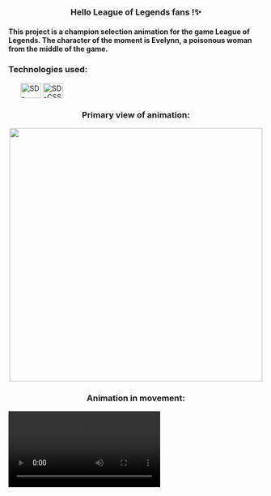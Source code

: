 
<h3 align="center"> Hello League of Legends fans !✨ </h3> 

<h4>This project is a champion selection animation for the game League of Legends. The character of the moment is Evelynn, a poisonous woman from the middle of the game.</h4>
<h3>Technologies used:</h3>
  <ul>
   <img align="center" alt="SD-HTML" height="30" width="40" src="https://cdn.jsdelivr.net/gh/devicons/devicon@latest/icons/html5/html5-original.svg">
   <img align="center" alt="SD-CSS" height="30" width="40" src="https://cdn.jsdelivr.net/gh/devicons/devicon@latest/icons/css3/css3-original.svg">
</ul>

<h3 align="center">Primary view of animation:</h3> 
<div align="center">
  <img src="https://github.com/SandynellyDiniz/animated-card/assets/160080540/68cf4d80-e700-40e7-8ae6-a2799fe1ca35" width="500">
</div>

<h3 align="center">Animation in movement:</h3>
<video  align="center" src ="https://github.com/SandynellyDiniz/animated-card/assets/160080540/ce48c9d1-8444-423d-88ef-061a0c6ca677"></video>



